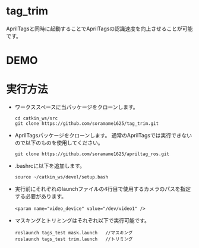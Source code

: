
# tag_trim　　
AprilTagsと同時に起動することでAprilTagsの認識速度を向上させることが可能です。

# DEMO
   

# 実行方法
- ワークススペースに当パッケージをクローンします。
  ```
  cd catkin_ws/src
  git clone https://github.com/soramame1625/tag_trim.git
  ```
- AprilTagsパッケージをクローンします。
  通常のAprilTagsでは実行できないので以下のものを使用してください。
  ```
  git clone https://github.com/soramame1625/apriltag_ros.git
  ```
- .bashrcに以下を追加します。
  ```
  source ~/catkin_ws/devel/setup.bash
  ```
- 実行前にそれぞれのlaunchファイルの4行目で使用するカメラのパスを指定する必要があります。
  ```
  <param name="video_device" value="/dev/video1" />　
  ```
- マスキングとトリミングはそれぞれ以下で実行可能です。
  ```
  roslaunch tags_test mask.launch   //マスキング
  roslaunch tags_test trim.launch   //トリミング
  ```
